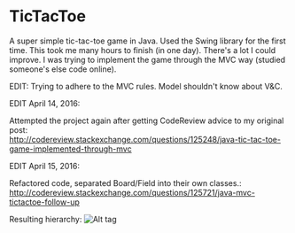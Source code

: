 # TicTacToe
A super simple tic-tac-toe game in Java. Used the Swing library for the first time. This took me many hours to finish (in one day). There's a lot I could improve. I was trying to implement the game through the MVC way (studied someone's else code online).

EDIT: Trying to adhere to the MVC rules. Model shouldn't know about V&C.

EDIT April 14, 2016:

Attempted the project again after getting CodeReview advice to my original post:</br>
http://codereview.stackexchange.com/questions/125248/java-tic-tac-toe-game-implemented-through-mvc</br>

EDIT April 15, 2016:

Refactored code, separated Board/Field into their own classes.:</br>
http://codereview.stackexchange.com/questions/125721/java-mvc-tictactoe-follow-up</br>

Resulting hierarchy:
![Alt tag](http://imgur.com/AXSJUkz)
